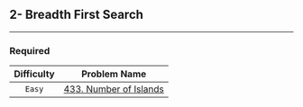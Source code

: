 ## 2- Breadth First Search
---
### Required
| Difficulty  | Problem Name  |
|:-:|:-:|
|`Easy`|[433. Number of Islands](./number_of_islands.py)|
